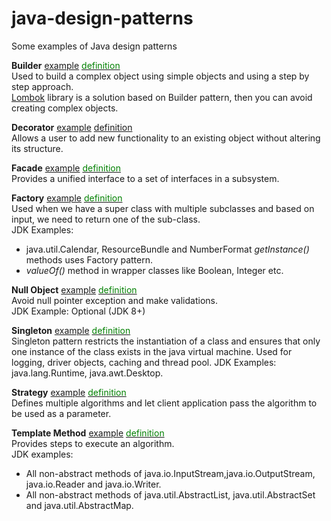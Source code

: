 # java-design-patterns
Some examples of Java design patterns  

__Builder__ [example](/builder/src/main/java/pt/com/srg/builder/
) [<span style="color:green">definition</span>](https://www.tutorialspoint.com/design_pattern/builder_pattern.htm)  
Used to build a complex object using simple objects and using a step by step approach.  
[Lombok](https://projectlombok.org/) library is a solution based on Builder pattern, then you can avoid creating complex objects.  

__Decorator__ [example](decorator/src/main/java/pt/com/srg/decorator) [definition](https://www.tutorialspoint.com/design_pattern/decorator_pattern.htm)  
Allows a user to add new functionality to an existing object without altering its structure.  

__Facade__ [example](facade/src/main/java/pt/com/srg/facade) [<span style="color:green">definition</span>](https://www.tutorialspoint.com/design_pattern/facade_pattern.htm)  
Provides a unified interface to a set of interfaces in a subsystem.  

__Factory__ [example](factory/src/main/java/pt/com/srg/factory) [<span style="color:green">definition</span>](https://www.tutorialspoint.com/design_pattern/factory_pattern.htm)  
Used when we have a super class with multiple subclasses and based on input, we need to return one of the sub-class.  
JDK Examples:
* java.util.Calendar, ResourceBundle and NumberFormat _getInstance()_ methods uses Factory pattern.
* _valueOf()_ method in wrapper classes like Boolean, Integer etc.

__Null Object__ [example](/nullobject/src/main/java/pt/com/srg/nullobject/
) [<span style="color:green">definition</span>](https://www.tutorialspoint.com/design_pattern/null_object_pattern.htm)  
Avoid null pointer exception and make validations.  
JDK Example: Optional (JDK 8+)  

__Singleton__ [example](singleton/src/main/java/pt/com/srg/singleton) [<span style="color:green">definition</span>](https://www.tutorialspoint.com/design_pattern/singleton_pattern.htm)  
Singleton pattern restricts the instantiation of a class and ensures that only one instance of the class exists in the java virtual machine. Used for logging, driver objects, caching and thread pool.
JDK Examples: java.lang.Runtime, java.awt.Desktop.  

__Strategy__ [example](/strategy/src/main/java/pt/com/srg/strategy/
) [<span style="color:green">definition</span>](https://www.tutorialspoint.com/design_pattern/strategy_pattern.htm)  
Defines multiple algorithms and let client application pass the algorithm to be used as a parameter.  

__Template Method__ [example](templatemethod/src/main/java/pt/com/srg/templatemethod) [<span style="color:green">definition</span>](https://www.tutorialspoint.com/design_pattern/template_pattern.htm)  
Provides steps to execute an algorithm.  
JDK examples:
* All non-abstract methods of java.io.InputStream,java.io.OutputStream, java.io.Reader and java.io.Writer.  
* All non-abstract methods of java.util.AbstractList, java.util.AbstractSet and java.util.AbstractMap.  
